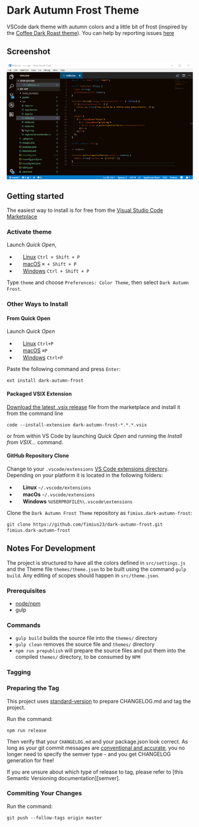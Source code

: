# Dark Autumn Frost Theme

VSCode dark theme with autumn colors and a little bit of frost (inspired by the [Coffee Dark Roast theme][cdrt]).
You can help by reporting issues [here](https://github.com/fimius23/dark-autumn-frost/issues)

## Screenshot

![Dark Autumn Frost Screenshot](images/dark-autumn-frost.png)

## Getting started

The easiest way to install is for free from the [Visual Studio Code Marketplace](https://marketplace.visualstudio.com/items/fimius.dark-autumn-frost)

### Activate theme

Launch _Quick Open_,

- <img src="https://www.kernel.org/theme/images/logos/favicon.png" width=16 height=16/> <a href="https://code.visualstudio.com/shortcuts/keyboard-shortcuts-linux.pdf">Linux</a> `Ctrl + Shift + P`
- <img src="https://developer.apple.com/favicon.ico" width=16 height=16/> <a href="https://code.visualstudio.com/shortcuts/keyboard-shortcuts-macos.pdf">macOS</a> `⌘ + Shift + P`
- <img src="https://www.microsoft.com/favicon.ico" width=16 height=16/> <a href="https://code.visualstudio.com/shortcuts/keyboard-shortcuts-windows.pdf">Windows</a> `Ctrl + Shift + P`

Type `theme` and choose `Preferences: Color Theme`, then select `Dark Autumn Frost`.

### Other Ways to Install

#### From Quick Open

Launch _Quick Open_

- <img src="https://www.kernel.org/theme/images/logos/favicon.png" width=16 height=16/> <a href="https://code.visualstudio.com/shortcuts/keyboard-shortcuts-linux.pdf">Linux</a> `Ctrl+P`
- <img src="https://developer.apple.com/favicon.ico" width=16 height=16/> <a href="https://code.visualstudio.com/shortcuts/keyboard-shortcuts-macos.pdf">macOS</a> `⌘P`
- <img src="https://www.microsoft.com/favicon.ico" width=16 height=16/> <a href="https://code.visualstudio.com/shortcuts/keyboard-shortcuts-windows.pdf">Windows</a> `Ctrl+P`

Paste the following command and press `Enter`:

```shell
ext install dark-autumn-frost
```

#### Packaged VSIX Extension

[Download the latest .vsix release](https://marketplace.visualstudio.com/_apis/public/gallery/publishers/fimius/vsextensions/dark-autumn-frost/latest/vspackage) file from the marketplace and install it from the command line

```shell
code --install-extension dark-autumn-frost-*.*.*.vsix
```

or from within VS Code by launching _Quick Open_ and running the _Install from VSIX..._ command.

#### GitHub Repository Clone

Change to your `.vscode/extensions` [VS Code extensions directory](https://code.visualstudio.com/docs/extensions/install-extension#_side-loading).
Depending on your platform it is located in the following folders:

- <img src="https://www.kernel.org/theme/images/logos/favicon.png" width=16 height=16/> **Linux** `~/.vscode/extensions`
- <img src="https://developer.apple.com/favicon.ico" width=16 height=16/> **macOs** `~/.vscode/extensions`
- <img src="https://www.microsoft.com/favicon.ico" width=16 height=16/> **Windows** `%USERPROFILE%\.vscode\extensions`

Clone the `Dark Autumn Frost Theme` repository as `fimius.dark-autumn-frost`:

```shell
git clone https://github.com/fimius23/dark-autumn-frost.git fimius.dark-autumn-frost
```

## Notes For Development

The project is structured to have all the colors defined in `src/settings.js` and the Theme file `themes/theme.json` to be built using the command `gulp build`.
Any editing of scopes should happen in `src/theme.json`.

### Prerequisites

- [node/npm][npm]
- gulp

### Commands

- `gulp build` builds the source file into the `themes/` directory
- `gulp clean` removes the source file and `themes/` directory
- `npm run prepublish` will prepare the source files and put them into the compiled `themes/` directory, to be consumed by `NPM`

### Tagging

### Preparing the Tag

This project uses [standard-version][standard-version] to prepare CHANGELOG.md and tag the project.

Run the command:

```shell
npm run release
```

Then verify that your `CHANGELOG.md` and your package.json look correct. As long as your git commit messages are
[conventional and accurate][conventionalcommits], you no longer need to specify the semver type - and you get CHANGELOG generation for free!

If you are unsure about which type of release to tag, please refer to [this Semantic Versioning documentation][semver].

### Commiting Your Changes

Run the command:

```shell
git push --follow-tags origin master
```

[cdrt]: https://github.com/gerane/VSCodeThemes/tree/master/gerane.Theme-Coffee_Dark_Roast
[npm]: https://www.npmjs.com/
[standard-version]: https://github.com/conventional-changelog/standard-version
[conventionalcommits]: https://conventionalcommits.org/
